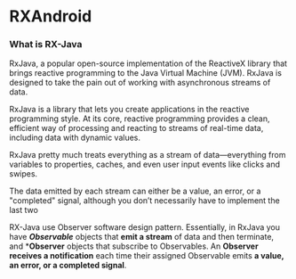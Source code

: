 # RXAndroid

### What is RX-Java
RxJava, a popular open-source implementation of the ReactiveX library that brings reactive programming to the Java Virtual Machine (JVM). RxJava is designed to take the pain out of working with asynchronous streams of data.

RxJava is a library that lets you create applications in the reactive programming style. At its core, reactive programming provides a clean, efficient way of processing and reacting to streams of real-time data, including data with dynamic values.

RxJava pretty much treats everything as a stream of data—everything from variables to properties, caches, and even user input events like clicks and swipes.

The data emitted by each stream can either be a value, an error, or a "completed" signal, although you don’t necessarily have to implement the last two

RX-Java use Observer software design pattern. Essentially, in RxJava you have ***Observable*** objects that **emit a stream** of data and then terminate, and ***Observer** objects that subscribe to Observables. An **Observer receives a notification** each time their assigned Observable emits **a value, an error, or a completed signal**.
